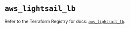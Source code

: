 # `aws_lightsail_lb`

Refer to the Terraform Registry for docs: [`aws_lightsail_lb`](https://registry.terraform.io/providers/hashicorp/aws/6.11.0/docs/resources/lightsail_lb).
